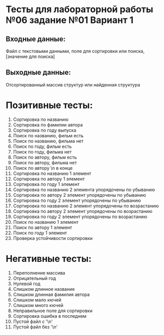 # Тесты для лабораторной работы №06 задание №01 Вариант 1
## Входные данные: 
Файл с текстовыми данными, поле для сортировки или поиска, \[значение для поиска\]
## Выходные данные: 
Отсортированный массив структур или найденная структура
# Позитивные тесты:
1.  Сортировка по названию
2.  Сортировка по фамилии автора
3.  Сортировка по году выпуска
4.  Поиск по названию, фильм есть
5.  Поиск по названию, фильма нет
6.  Поиск по году, фильм есть
7.  Поиск по году, фильма нет
8.  Поиск по автору, фильм есть
9.  Поиск по автору, фильма нет
10. Поиск по автору \n в конце
11. Сортировка по названию 1 элемент
12. Сортировка по автору 1 элемент
13. Сортировка по году 1 элемент
14. Сортировка по названию 2 элемента упорядочены по убыванию
15. Сортировка по автору 2 элемент упорядочены по убыванию
16. Сортировка по году 2 элемент упорядочены по убыванию
17. Сортировка по названию 2 элемент упорядочены по возрастанию
18. Сортировка по автору 2 элемент упорядочены по возрастанию
19. Сортировка по году 2 элемент упорядочены по возрастанию
20. Поиск по названию 1 элемент
21. Поиск по автору 1 элемент
22. Поиск по году 1 элемент
23. Проверка устойчивости сортировки
# Негативные тесты:
1.  Переполнение массива
2.  Отрицательный год
3.  Нулевой год
4.  Слишком длинное название
5.  Слишком длинная фамилия автора
6.  Слишком мало кючей
7.  Слишком много кючей
8.  Неправильное поле  для сортировки
9. Сортировка ошибка в последнем
10. Пустой файл с '\n'
11. Пустой файл без '\n'



